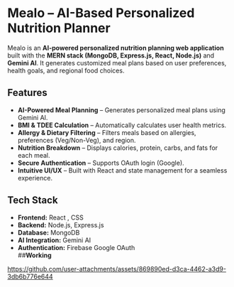 
# Mealo – AI-Based Personalized Nutrition Planner

Mealo is an **AI-powered personalized nutrition planning web application** built with the **MERN stack (MongoDB, Express.js, React, Node.js)** and **Gemini AI**. It generates customized meal plans based on user preferences, health goals, and regional food choices.


## Features

- **AI-Powered Meal Planning** – Generates personalized meal plans using Gemini AI.  
- **BMI & TDEE Calculation** – Automatically calculates user health metrics.  
- **Allergy & Dietary Filtering** – Filters meals based on allergies, preferences (Veg/Non-Veg), and region.  
- **Nutrition Breakdown** – Displays calories, protein, carbs, and fats for each meal.    
- **Secure Authentication** – Supports OAuth login (Google).  
- **Intuitive UI/UX** – Built with React and state management for a seamless experience.


## Tech Stack

- **Frontend:** React , CSS  
- **Backend:** Node.js, Express.js  
- **Database:** MongoDB  
- **AI Integration:** Gemini AI  
- **Authentication:** Firebase Google OAuth  
##**Working**

https://github.com/user-attachments/assets/869890ed-d3ca-4462-a3d9-3db6b776e644 
